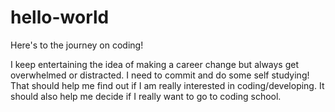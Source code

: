 # hello-world
Here's to the journey on coding!

I keep entertaining the idea of making a career change but always get overwhelmed or distracted. I need to commit and do some self studying!
That should help me find out if I am really interested in coding/developing.
It should also help me decide if I really want to go to coding school.
